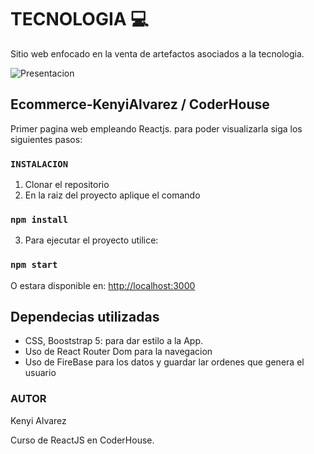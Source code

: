 # TECNOLOGIA 💻

Sitio web enfocado en la venta de artefactos asociados a la tecnologia.

![Presentacion](https://user-images.githubusercontent.com/90514658/178883488-e2da1ec0-855d-431a-8f49-202292dba0ac.gif)

## Ecommerce-KenyiAlvarez / CoderHouse

Primer pagina web empleando Reactjs.
para poder visualizarla siga los siguientes pasos:


### `INSTALACION`
1. Clonar el repositorio
2. En la raiz del proyecto aplique el comando

### `npm install`

3. Para ejecutar el proyecto utilice:

### `npm start`

O estara disponible en: [http://localhost:3000](http://localhost:3000)



## Dependecias utilizadas

 - CSS, Booststrap 5: para dar estilo a la App.
 - Uso de React Router Dom para la navegacion
 - Uso de FireBase para los datos y guardar lar ordenes que genera el usuario
 

### AUTOR
Kenyi Alvarez

Curso de ReactJS en CoderHouse.
